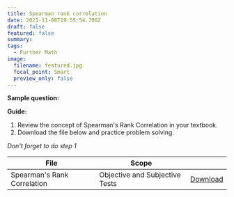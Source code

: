 ```yaml
---
title: Spearman rank correlation
date: 2021-11-08T19:55:54.708Z
draft: false
featured: false
summary: 
tags:
  - Further Math
image:
  filename: featured.jpg
  focal_point: Smart
  preview_only: false
---
```


**Sample question:**  

**Guide:**
1. Review the concept of Spearman's Rank Correlation in your textbook.
2. Download the file below and practice problem solving.

_Don't forget to do step 1_

| File                       |  Scope                       |             |
| -------------------------- |------------------------------| ----------- |
| Spearman's Rank Correlation     | Objective and Subjective Tests    | [Download](https://drive.google.com/uc?export=download&id=1Vc05E415s3pxmw-Hyfg1sCF0CCmFUgqV)       |


